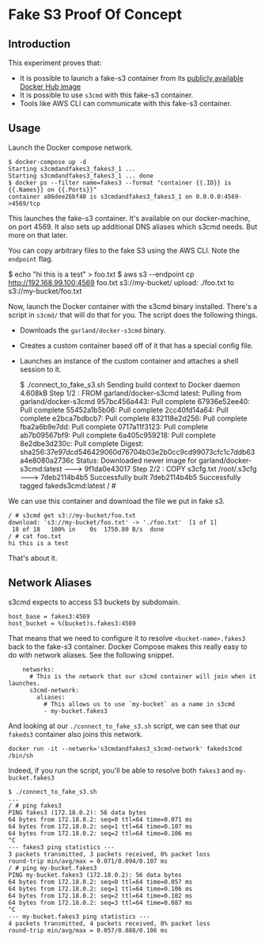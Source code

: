 # Fake S3 Proof Of Concept

## Introduction

This experiment proves that:

* It is possible to launch a fake-s3 container from its [publicly available Docker Hub image](https://hub.docker.com/r/lphoward/fake-s3/)
* It is possible to use `s3cmd` with this fake-s3 container.
* Tools like AWS CLI can communicate with this fake-s3 container.

## Usage

Launch the Docker compose network.

    $ docker-compose up -d
    Starting s3cmdandfakes3_fakes3_1 ...
    Starting s3cmdandfakes3_fakes3_1 ... done
    $ docker ps --filter name=fakes3 --format "container {{.ID}} is {{.Names}} on {{.Ports}}"
    container a86dee26bf48 is s3cmdandfakes3_fakes3_1 on 0.0.0.0:4569->4569/tcp

This launches the fake-s3 container. It's available on our docker-machine, on port 4569. It also sets up additional DNS aliases which s3cmd needs. But more on that later.

You can copy arbitrary files to the fake S3 using the AWS CLI. Note the `endpoint` flag.


   $ echo "hi this is a test" > foo.txt
   $ aws s3 --endpoint cp http://192.168.99.100:4569 foo.txt s3://my-bucket/
   upload: ./foo.txt to s3://my-bucket/foo.txt


Now, launch the Docker container with the s3cmd binary installed. There's a script in `s3cmd/` that will do that for you. The script does the following things.

* Downloads the `garland/docker-s3cmd` binary.
* Creates a custom container based off of it that has a special config file.
* Launches an instance of the custom container and attaches a shell session to it.


    $ ./connect_to_fake_s3.sh
    Sending build context to Docker daemon  4.608kB
    Step 1/2 : FROM garland/docker-s3cmd
    latest: Pulling from garland/docker-s3cmd
    957bc456a443: Pull complete
    67936e52ee40: Pull complete
    55452a1b5b06: Pull complete
    2cc40fd14a64: Pull complete
    e2bca7bdbcb7: Pull complete
    832118e2d256: Pull complete
    fba2a6b9e7dd: Pull complete
    0717a11f3123: Pull complete
    ab7b09567bf9: Pull complete
    6a405c959218: Pull complete
    8e2dbe3d230c: Pull complete
    Digest: sha256:37e97dcd546429060d76704b03e2b0cc9cd99073cfc1c7ddb63a4e8080a2736c
    Status: Downloaded newer image for garland/docker-s3cmd:latest
     ---> 9f1da0e43017
    Step 2/2 : COPY s3cfg.txt /root/.s3cfg
     ---> 7deb2114b4b5
    Successfully built 7deb2114b4b5
    Successfully tagged fakeds3cmd:latest
    / #

We can use this container and download the file we put in fake s3.


    / # s3cmd get s3://my-bucket/foo.txt
    download: 's3://my-bucket/foo.txt' -> './foo.txt'  [1 of 1]
     18 of 18   100% in    0s  1750.80 B/s  done
    / # cat foo.txt
    hi this is a test


That's about it.

## Network Aliases

s3cmd expects to access S3 buckets by subdomain. 

    host_base = fakes3:4569
    host_bucket = %(bucket)s.fakes3:4569

That means that we need to configure it to resolve `<bucket-name>.fakes3` back to the fake-s3 container. Docker Compose makes this really easy to do with network aliases. See the following snippet.

        networks:
          # This is the network that our s3cmd container will join when it launches.
          s3cmd-network:
            aliases:
              # This allows us to use `my-bucket` as a name in s3cmd
              - my-bucket.fakes3

And looking at our `./connect_to_fake_s3.sh` script, we can see that our `fakeds3` container also joins this network.

    docker run -it --network='s3cmdandfakes3_s3cmd-network' fakeds3cmd /bin/sh

Indeed, if you run the script, you'll be able to resolve both `fakes3` and `my-bucket.fakes3`

    $ ./connect_to_fake_s3.sh
    ...
    / # ping fakes3
    PING fakes3 (172.18.0.2): 56 data bytes
    64 bytes from 172.18.0.2: seq=0 ttl=64 time=0.071 ms
    64 bytes from 172.18.0.2: seq=1 ttl=64 time=0.107 ms
    64 bytes from 172.18.0.2: seq=2 ttl=64 time=0.106 ms
    ^C
    --- fakes3 ping statistics ---
    3 packets transmitted, 3 packets received, 0% packet loss
    round-trip min/avg/max = 0.071/0.094/0.107 ms
    / # ping my-bucket.fakes3
    PING my-bucket.fakes3 (172.18.0.2): 56 data bytes
    64 bytes from 172.18.0.2: seq=0 ttl=64 time=0.057 ms
    64 bytes from 172.18.0.2: seq=1 ttl=64 time=0.106 ms
    64 bytes from 172.18.0.2: seq=2 ttl=64 time=0.102 ms
    64 bytes from 172.18.0.2: seq=3 ttl=64 time=0.087 ms
    ^C
    --- my-bucket.fakes3 ping statistics ---
    4 packets transmitted, 4 packets received, 0% packet loss
    round-trip min/avg/max = 0.057/0.088/0.106 ms

